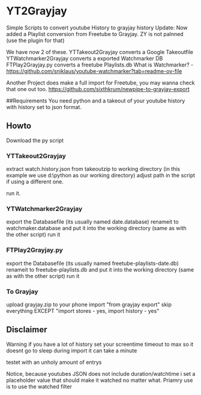 # YT2Grayjay
Simple Scripts to convert youtube History to grayjay history
Update: Now added a Playlist conversion from Freetube to Grayjay. ZY is not palnned (use the plugin for that)

We have now 2 of these. 
YTTakeout2Grayjay converts a Google Takeoutfile
YTWatchmarker2Grayjay converts a exported Watchmarker DB 
FTPlay2Grayjay.py converts a freetube Playlists.db 
What is Watchmarker? - https://github.com/sniklaus/youtube-watchmarker?tab=readme-ov-file

Another Project does make a full import for Freetube, you may wanna check that one out too.
https://github.com/sixthkrum/newpipe-to-grayjay-export

##Requirements
You need python and a takeout of your youtube history with history set to json format.


## Howto
Download the py script

### YTTakeout2Grayjay
extract watch.history.json from takeoutzip to working directory (in this example we use d:\python as our working directory)
adjust path in the script if using a different one.

run it.

### YTWatchmarker2Grayjay
export the Databasefile (its usually named date.database) renameit to watchmaker.database 
and put it into the working directory (same as with the other script)
run it

### FTPlay2Grayjay.py
export the Databasefile (its usually named freetube-playlists-date.db) renameit to freetube-playlists.db 
and put it into the working directory (same as with the other script)
run it

### To Grayjay
upload grayjay.zip to your phone
import "from grayjay export"
skip everything EXCEPT "import stores - yes, import history - yes"

## Disclaimer
Warning if you have a lot of history set your screentime timeout to max so it doesnt go to sleep during import
it can take a minute

testet with an unholy amount of entrys

Notice, because youtubes JSON does not include duration/watchtime i set a placeholder value that should make it watched no matter what.
Priamry use is to use the watched filter 
